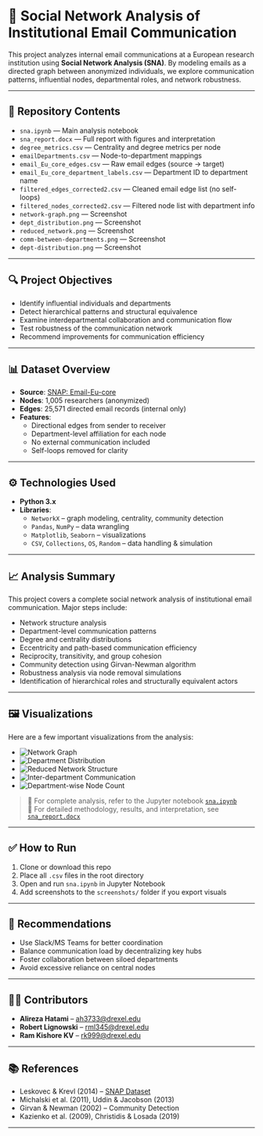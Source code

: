 # 📧 Social Network Analysis of Institutional Email Communication

This project analyzes internal email communications at a European research institution using **Social Network Analysis (SNA)**. By modeling emails as a directed graph between anonymized individuals, we explore communication patterns, influential nodes, departmental roles, and network robustness.


---
## 📁 Repository Contents

- `sna.ipynb` — Main analysis notebook  
- `sna_report.docx` — Full report with figures and interpretation  
- `degree_metrics.csv` — Centrality and degree metrics per node  
- `emailDepartments.csv` — Node-to-department mappings  
- `email_Eu_core_edges.csv` — Raw email edges (source → target)  
- `email_Eu_core_department_labels.csv` — Department ID to department name  
- `filtered_edges_corrected2.csv` — Cleaned email edge list (no self-loops)  
- `filtered_nodes_corrected2.csv` — Filtered node list with department info  
- `network-graph.png` — Screenshot  
- `dept_distribution.png` — Screenshot  
- `reduced_network.png` — Screenshot  
- `comm-between-departments.png` — Screenshot  
- `dept-distribution.png` — Screenshot  


---

## 🔍 Project Objectives

- Identify influential individuals and departments
- Detect hierarchical patterns and structural equivalence
- Examine interdepartmental collaboration and communication flow
- Test robustness of the communication network
- Recommend improvements for communication efficiency

---

## 📊 Dataset Overview

- **Source**: [SNAP: Email-Eu-core](http://snap.stanford.edu/data/email-Eu-core.html)
- **Nodes**: 1,005 researchers (anonymized)
- **Edges**: 25,571 directed email records (internal only)
- **Features**:
  - Directional edges from sender to receiver
  - Department-level affiliation for each node
  - No external communication included
  - Self-loops removed for clarity

---

## ⚙️ Technologies Used

- **Python 3.x**
- **Libraries**:
  - `NetworkX` – graph modeling, centrality, community detection
  - `Pandas`, `NumPy` – data wrangling
  - `Matplotlib`, `Seaborn` – visualizations
  - `CSV`, `Collections`, `OS`, `Random` – data handling & simulation

---

## 📈 Analysis Summary

This project covers a complete social network analysis of institutional email communication. Major steps include:

- Network structure analysis
- Department-level communication patterns
- Degree and centrality distributions
- Eccentricity and path-based communication efficiency
- Reciprocity, transitivity, and group cohesion
- Community detection using Girvan-Newman algorithm
- Robustness analysis via node removal simulations
- Identification of hierarchical roles and structurally equivalent actors

---

## 🖼️ Visualizations

Here are a few important visualizations from the analysis:

- ![Network Graph](network-graph.png)  
- ![Department Distribution](dept_distribution.png)  
- ![Reduced Network Structure](reduced_network.png)  
- ![Inter-department Communication](/comm-between-departments.png)  
- ![Department-wise Node Count](/dept-distribution.png)  


> 📌 For complete analysis, refer to the Jupyter notebook [`sna.ipynb`](./sna.ipynb)  
> 📄 For detailed methodology, results, and interpretation, see [`sna_report.docx`](./sna_report.docx)

---

## ✅ How to Run

1. Clone or download this repo  
2. Place all `.csv` files in the root directory  
3. Open and run `sna.ipynb` in Jupyter Notebook  
4. Add screenshots to the `screenshots/` folder if you export visuals

---

## 📌 Recommendations

- Use Slack/MS Teams for better coordination
- Balance communication load by decentralizing key hubs
- Foster collaboration between siloed departments
- Avoid excessive reliance on central nodes

---

## 👨‍💻 Contributors

- **Alireza Hatami** – ah3733@drexel.edu  
- **Robert Lignowski** – rml345@drexel.edu  
- **Ram Kishore KV** – rk999@drexel.edu  

---

## 📚 References

- Leskovec & Krevl (2014) – [SNAP Dataset](http://snap.stanford.edu/data/email-Eu-core.html)  
- Michalski et al. (2011), Uddin & Jacobson (2013)  
- Girvan & Newman (2002) – Community Detection  
- Kazienko et al. (2009), Christidis & Losada (2019)  

---
